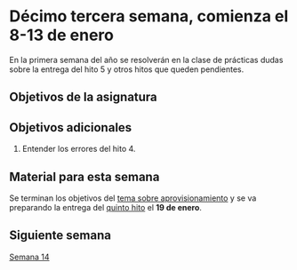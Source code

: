 # Décimo tercera semana, comienza el 8-13 de enero

En la primera semana del año se resolverán en la clase de prácticas
dudas sobre la entrega del hito 5 y otros hitos que queden pendientes.

## Objetivos de la asignatura



## Objetivos adicionales

1. Entender los errores del hito 4.


## Material para esta semana

Se terminan los objetivos
del
[tema sobre aprovisionamiento](http://jj.github.io/CC/documentos/temas/Provision.html) y 
se va preparando la entrega del 
[quinto hito](http://jj.github.io/CC/documentos/proyecto/5.Provisionamiento) el **19 de enero**.

## Siguiente semana

[Semana 14](14-semana.md)
